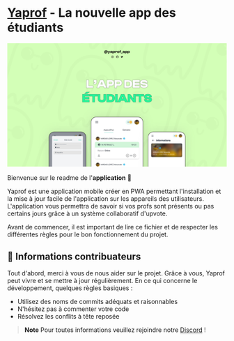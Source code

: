 # [Yaprof](https://yaprof.fr) - La nouvelle app des étudiants

<a href="https://yaprof.fr"><img src="https://github.com/Yaprof/.github/blob/b914858f739433f6aa76899f7f728ee282b3ba6e/profile/Banner.png"><a/>

Bienvenue sur le readme de l'**application** 🎉<br>

Yaprof est une application mobile créer en PWA permettant l'installation et la mise à jour facile de l'application sur les appareils des utilisateurs.
L'application vous permettra de savoir si vos profs sont présents ou pas certains jours grâce à un système collaboratif d'upvote.

Avant de commencer, il est important de lire ce fichier et de respecter les différentes règles pour le bon fonctionnement du projet.

## 🎈 Informations contribuateurs

Tout d'abord, merci à vous de nous aider sur le projet. Grâce à vous, Yaprof peut vivre et se mettre à jour régulièrement.
En ce qui concerne le développement, quelques règles basiques :
- Utilisez des noms de commits adéquats et raisonnables
- N'hésitez pas à commenter votre code
- Résolvez les conflits à tête reposée

> **Note**
> Pour toutes informations veuillez rejoindre notre [Discord](https://discord.gg/yaprof) !
